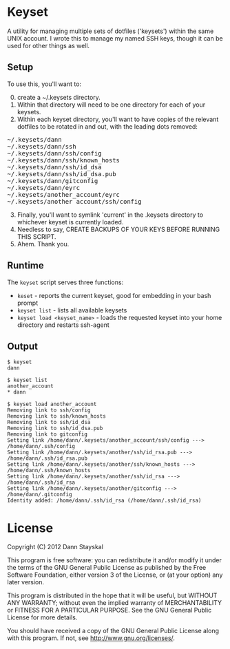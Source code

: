 Keyset
======

A utility for managing multiple sets of dotfiles ('keysets') within the same UNIX account.  I wrote this to manage my named SSH keys, though it can be used for other things as well.

Setup
-----

To use this, you'll want to:

0. create a ~/.keysets directory.
1. Within that directory will need to be one directory for each of your keysets.
2. Within each keyset directory, you'll want to have copies of the relevant dotfiles to be rotated in and out, with the leading dots removed:

<pre>~/.keysets/dann
~/.keysets/dann/ssh
~/.keysets/dann/ssh/config
~/.keysets/dann/ssh/known_hosts
~/.keysets/dann/ssh/id_dsa
~/.keysets/dann/ssh/id_dsa.pub
~/.keysets/dann/gitconfig
~/.keysets/dann/eyrc
~/.keysets/another_account/eyrc
~/.keysets/another_account/ssh/config</pre>

3. Finally, you'll want to symlink 'current' in the .keysets directory to whichever keyset is currently loaded.
4. Needless to say, CREATE BACKUPS OF YOUR KEYS BEFORE RUNNING THIS SCRIPT.
5. Ahem. Thank you.

Runtime
-------

The `keyset` script serves three functions:

* `keset` - reports the current keyset, good for embedding in your bash prompt
* `keyset list` - lists all available keysets
* `keyset load <keyset_name>` - loads the requested keyset into your home directory and restarts ssh-agent

Output
------

    $ keyset
    dann

    $ keyset list
    another_account
    * dann

    $ keyset load another_account
    Removing link to ssh/config
    Removing link to ssh/known_hosts
    Removing link to ssh/id_dsa
    Removing link to ssh/id_dsa.pub
    Removing link to gitconfig
    Setting link /home/dann/.keysets/another_account/ssh/config ---> /home/dann/.ssh/config
    Setting link /home/dann/.keysets/another/ssh/id_rsa.pub ---> /home/dann/.ssh/id_rsa.pub
    Setting link /home/dann/.keysets/another/ssh/known_hosts ---> /home/dann/.ssh/known_hosts
    Setting link /home/dann/.keysets/another/ssh/id_rsa ---> /home/dann/.ssh/id_rsa
    Setting link /home/dann/.keysets/another/gitconfig ---> /home/dann/.gitconfig
    Identity added: /home/dann/.ssh/id_rsa (/home/dann/.ssh/id_rsa)

License
=======

Copyright (C) 2012 Dann Stayskal

This program is free software: you can redistribute it and/or modify it under the terms of the GNU General Public License as published by the Free Software Foundation, either version 3 of the License, or (at your option) any later version.

This program is distributed in the hope that it will be useful, but WITHOUT ANY WARRANTY; without even the implied warranty of MERCHANTABILITY or FITNESS FOR A PARTICULAR PURPOSE. See the GNU General Public License for more details.

You should have received a copy of the GNU General Public License along with this program. If not, see <http://www.gnu.org/licenses/>.

